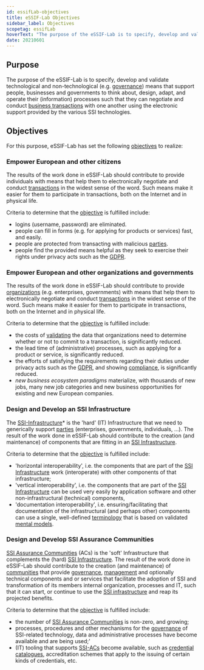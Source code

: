 ```yaml
---
id: essifLab-objectives
title: eSSIF-Lab Objectives
sidebar_label: Objectives
scopetag: essifLab
hoverText: "The purpose of the eSSIF-Lab is to specify, develop and validate technological and non-technological (e.g. governance) means that support people, businesses and governments to think about, design, adapt, and operate their (information) processes such that they can negotiate and conduct (online) business transactions with one another using the electronic support provided by the various SSI technologies."
date: 20210601
---
```


## Purpose

The purpose of the eSSIF-Lab is to specify, develop and validate technological and non-technological (e.g. [governance](@)) means that support people, businesses and governments to think about, design, adapt, and operate their (information) processes such that they can negotiate and conduct [business transactions](transaction@) with one another using the electronic support provided by the various SSI technologies.

## Objectives

For this purpose, eSSIF-Lab has set the following [objectives](@) to realize:

### Empower European and other citizens

The results of the work done in eSSIF-Lab should contribute to provide individuals with means that help them to electronically negotiate and conduct [transactions](@) in the widest sense of the word. Such means make it easier for them to participate in transactions, both on the Internet and in physical life.

Criteria to determine that the [objective](@) is fulfilled include:
  - logins (username, password) are eliminated.
  - people can fill in forms (e.g. for applying for products or services) fast, and easily.
  - people are protected from transacting with malicious [parties](@).
  - people find the provided means helpful as they seek to exercise their rights under privacy acts such as the [GDPR](https://ec.europa.eu/info/law/law-topic/data-protection/data-protection-eu_en).

### Empower European and other organizations and governments

The results of the work done in eSSIF-Lab should contribute to provide [organizations](@) (e.g. enterprises, governments) with means that help them to electronically negotiate and conduct [transactions](@) in the widest sense of the word. Such means make it easier for them to participate in transactions, both on the Internet and in physical life.

Criteria to determine that the [objective](@) is fulfilled include:
   - the costs of [validating](validate@) the data that organizations need to determine whether or not to commit to a transaction, is significantly reduced.
   - the lead time of (administrative) processes, such as applying for a product or service, is significantly reduced.
   - the efforts of satisfying the requirements regarding their duties under privacy acts such as the [GDPR](https://ec.europa.eu/info/law/law-topic/data-protection/data-protection-eu_en), and showing [compliance](@), is significantly reduced.
   - *new business ecosystem paradigms* materialize, with thousands of new jobs, many new job categories and new business opportunities for existing and new European companies.
### Design and Develop an SSI Infrastructure

The [SSI-Infrastructure](@)* is the 'hard' (IT) Infrastructure that we need to generically support [parties](@) (enterprises, governments, individuals, ...). The result of the work done in eSSIF-Lab should contribute to the creation (and maintenance) of components that are fitting in an [SSI Infrastructure](@).

Criteria to determine that the [objective](@) is fulfilled include:
- 'horizontal interoperability', i.e. the components that are part of the [SSI Infrastructure](@) work (interoperate) with other components of that infrastructure;
- 'vertical interoperability', i.e. the components that are part of the [SSI Infrastructure](@) can be used very easily by application software and other non-infrastructural (technical) components,
- 'documentation interoperability', i.e. ensuring/facilitating that documentation of the infrastructural (and perhaps other) components can use a single, well-defined [terminology](@) that is based on validated [mental models](pattern@).

### Design and Develop SSI Assurance Communities

[SSI Assurance Communities](ssi-assurance-community@) (ACs) is the 'soft' Infrastructure that complements the (hard) [SSI Infrastructure](@). The result of the work done in eSSIF-Lab should contribute to the creation (and maintenance) of [communities](@) that provide [governance](@), [management](@) and optionally technical components and or services that facilitate the adoption of SSI and transformation of its members internal organization, processes and IT, such that it can start, or continue to use the [SSI infrastructure](@) and reap its projected benefits.

Criteria to determine that the [objective](@) is fulfilled include:
- the number of [SSI Assurance Communities](ssi-assurance-community@) is non-zero, and growing;
- processes, procedures and other mechanisms for the [governance](@) of SSI-related technology, data and administrative processes have become available and are being used;'
- (IT) tooling that supports [SSI-ACs](ssi-assurance-community@) become available, such as [credential catalogues](credential-catalogue@), accreditation schemes that apply to the issuing of certain kinds of credentials, etc.
